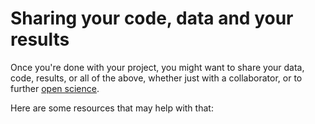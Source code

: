 # Sharing your code, data and your results

Once you're done with your project, you might want to share your data, code, results, or all of the above, whether just with a collaborator, or to further [open science]("open_science.md#databases").

Here are some resources that may help with that:

<!--
* Sharing code
* NeuroImaging Data Model (NIDM)
* Sharing your data
* Meta-analysis databases
 -->
